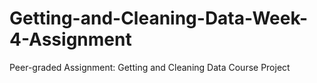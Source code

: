 # Getting-and-Cleaning-Data-Week-4-Assignment
Peer-graded Assignment: Getting and Cleaning Data Course Project
